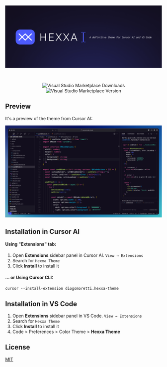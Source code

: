 ![Hexxa Theme Preview](./docs/banner.png)

<br>
<p align="center">
  <img alt="Visual Studio Marketplace Downloads" src="https://img.shields.io/visual-studio-marketplace/d/diogomoretti.hexxa-theme?style=for-the-badge">
  <img alt="Visual Studio Marketplace Version" src="https://img.shields.io/visual-studio-marketplace/v/diogomoretti.hexxa-theme?style=for-the-badge">
</p>

## Preview

It's a preview of the theme from Cursor AI:

![Hexxa Theme Preview](./docs/screenshot.png)

## Installation in Cursor AI

#### Using "Extensions" tab:

1. Open **Extensions** sidebar panel in Cursor AI. `View → Extensions`
2. Search for `Hexxa Theme`
3. Click **Install** to install it

#### ... or Using Cursor CLI:

```
cursor --install-extension diogomoretti.hexxa-theme
```

## Installation in VS Code

1. Open **Extensions** sidebar panel in VS Code. `View → Extensions`
2. Search for `Hexxa Theme`
3. Click **Install** to install it
4. Code > Preferences > Color Theme > **Hexxa Theme**

## License

[MIT](./license.md)
